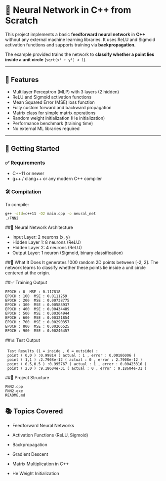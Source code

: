 # 🔵 Neural Network in C++ from Scratch

This project implements a basic **feedforward neural network** in **C++** without any external machine learning libraries. It uses ReLU and Sigmoid activation functions and supports training via **backpropagation**.

The example provided trains the network to **classify whether a point lies inside a unit circle** (`sqrt(x² + y²) < 1`).

---

## 📌 Features

- Multilayer Perceptron (MLP) with 3 layers (2 hidden)
- ReLU and Sigmoid activation functions
- Mean Squared Error (MSE) loss function
- Fully custom forward and backward propagation
- Matrix class for simple matrix operations
- Random weight initialization (He initialization)
- Performance benchmark (training time)
- No external ML libraries required

---

## 🚀 Getting Started

### ✅ Requirements

- C++11 or newer
- g++ / clang++ or any modern C++ compiler

### 🛠️ Compilation

To compile:

```bash
g++ -std=c++11 -O2 main.cpp -o neural_net
./FNN2

```

##🧠 Neural Network Architecture
- Input Layer: 2 neurons (x, y)
- Hidden Layer 1: 8 neurons (ReLU)
- Hidden Layer 2: 4 neurons (ReLU)
- Output Layer: 1 neuron (Sigmoid, binary classification)

##🧪 What It Does
It generates 1000 random 2D points between [-2, 2]. The network learns to classify whether these points lie inside a unit circle centered at the origin.


##✅ Training Output 
```
EPOCH : 0  MSE : 0.117818
EPOCH : 100  MSE : 0.0111259
EPOCH : 200  MSE : 0.00738775
EPOCH : 300  MSE : 0.00588937
EPOCH : 400  MSE : 0.00434489
EPOCH : 500  MSE : 0.00364944
EPOCH : 600  MSE : 0.00321854
EPOCH : 700  MSE : 0.00290357
EPOCH : 800  MSE : 0.00266525
EPOCH : 900  MSE : 0.00246457

```
##📊 Test Output

```
 Test Results (1 = inside , 0 = outside) :
 point ( 0,0 ) :0.99814 ( actual : 1 , error : 0.00186006 )
 point ( 1,1 ) :2.7908e-12 ( actual : 0 , error : 2.7908e-12 )
 point ( 0.5,0.5 ) :0.995767 ( actual : 1 , error : 0.00423316 )
 point ( 2,0 ) :9.18604e-31 ( actual : 0 , error : 9.18604e-31 )

```

##📁 Project Structure
```
FNN2.cpp
FNN2.exe
README.md

```

## 📚 Topics Covered

- Feedforward Neural Networks

- Activation Functions (ReLU, Sigmoid)

- Backpropagation

- Gradient Descent

- Matrix Multiplication in C++

- He Weight Initialization

